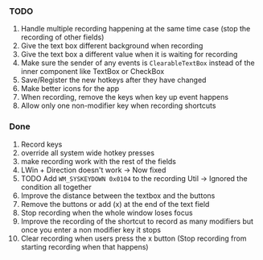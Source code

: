 ﻿### TODO
1. Handle multiple recording happening at the same time case (stop the recording of other fields)
1. Give the text box different background when recording
1. Give the text box a different value when it is waiting for recording
1. Make sure the sender of any events is `ClearableTextBox` instead of the inner component like TextBox or CheckBox
1. Save/Register the new hotkeys after they have changed
1. Make better icons for the app
1. When recording, remove the keys when key up event happens
1. Allow only one non-modifier key when recording shortcuts


### Done
1. Record keys
2. override all system wide hotkey presses
3. make recording work with the rest of the fields
1. LWin + Direction doesn't work -> Now fixed
1. TODO Add `WM_SYSKEYDOWN 0x0104` to the recording Util -> Ignored the condition all together
1. Improve the distance between the textbox and the buttons
1. Remove the buttons or add (x) at the end of the text field
1. Stop recording when the whole window loses focus
1. Improve the recording of the shortcut to record as many modifiers but once you enter a non modifier key it stops
1. Clear recording when users press the x button (Stop recording from starting recording when that happens)